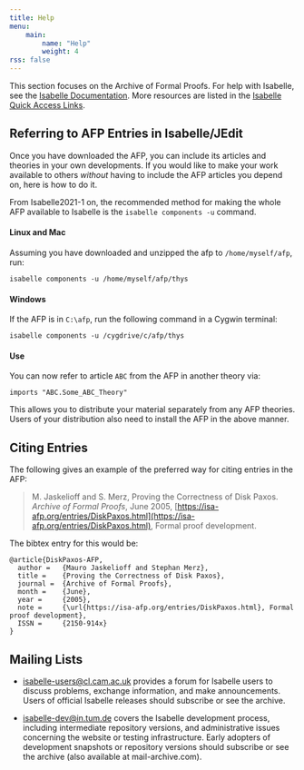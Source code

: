 ```yaml
---
title: Help
menu:
    main:
        name: "Help"
        weight: 4
rss: false
---
```


This section focuses on the Archive of Formal Proofs. For help with Isabelle, see the [Isabelle Documentation](https://isabelle.in.tum.de/documentation.html). More resources are listed in the [Isabelle Quick Access Links](https://isabelle.systems).

## Referring to AFP Entries in Isabelle/JEdit

Once you have downloaded the AFP, you can include its articles and theories in your own developments. If you would like to make your work available to others _without_ having to include the AFP articles you depend on, here is how to do it.

From Isabelle2021-1 on, the recommended method for making the whole AFP available to Isabelle is the `isabelle components -u` command.

#### Linux and Mac

Assuming you have downloaded and unzipped the afp to `/home/myself/afp`, run:

    isabelle components -u /home/myself/afp/thys

#### Windows

If the AFP is in `C:\afp`, run the following command in a Cygwin terminal:

    isabelle components -u /cygdrive/c/afp/thys

#### Use

You can now refer to article `ABC` from the AFP in another theory via:

    imports "ABC.Some_ABC_Theory"

This allows you to distribute your material separately from any AFP theories. Users of your distribution also need to install the AFP in the above manner.


## Citing Entries

The following gives an example of the preferred way for citing entries in the AFP:

> M. Jaskelioff and S. Merz, Proving the Correctness of Disk Paxos. _Archive of Formal Proofs_, June 2005, [https://isa-afp.org/entries/DiskPaxos.html](https://isa-afp.org/entries/DiskPaxos.html), Formal proof development.

The bibtex entry for this would be:

```
@article{DiskPaxos-AFP,
  author =   {Mauro Jaskelioff and Stephan Merz},
  title =    {Proving the Correctness of Disk Paxos},
  journal =  {Archive of Formal Proofs},
  month =    {June},
  year =     {2005},
  note =     {\url{https://isa-afp.org/entries/DiskPaxos.html}, Formal proof development},
  ISSN =     {2150-914x}
}
```

## Mailing Lists

* isabelle-users@cl.cam.ac.uk provides a forum for Isabelle users to discuss problems, exchange information, and make announcements. Users of official Isabelle releases should subscribe or see the archive.

* isabelle-dev@in.tum.de covers the Isabelle development process, including intermediate repository versions, and administrative issues concerning the website or testing infrastructure. Early adopters of development snapshots or repository versions should subscribe or see the archive (also available at mail-archive.com).
